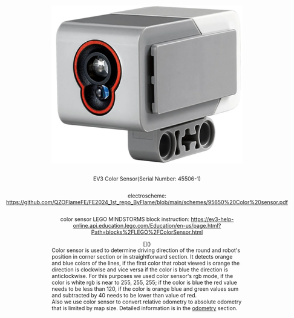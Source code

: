 <div align = center style="display: flex; flex-direction: column; align-items: center; justify-content: center;">

![Color Sensor](https://github.com/QZOFlameFE/FE2024_1st_repo_ByFlame/blob/main/Instructions/Power_and_Sense_Management/EV3_Color_Sensor.png)
<p>EV3 Color Sensor(Serial Number: 45506-1)</p>
<p>electroscheme: <a href="https://github.com/QZOFlameFE/FE2024_1st_repo_ByFlame/blob/main/schemes/95650%20Color%20sensor.pdf">https://github.com/QZOFlameFE/FE2024_1st_repo_ByFlame/blob/main/schemes/95650%20Color%20sensor.pdf</a> </p> 
<p>color sensor LEGO MINDSTORMS block instruction: <a href="https://ev3-help-online.api.education.lego.com/Education/en-us/page.html?Path=blocks%2FLEGO%2FColorSensor.html">https://ev3-help-online.api.education.lego.com/Education/en-us/page.html?Path=blocks%2FLEGO%2FColorSensor.html</a> </p>
[]()
</div>
Color sensor is used to determine driving direction of the round and robot's position in corner section or in straightforward section. It detects orange and blue colors of the lines, if the first color that robot viewed is orange the direction is clockwise and vice versa if the color is blue the direction is anticlockwise. For this purposes we used color sensor's rgb mode, if the color is white rgb is near to 255, 255, 255; if the color is blue the red value needs to be less than 120, if the color is orange blue and green values sum and subtracted by 40 needs to be lower than value of red. 
</br>
Also we use color sensor to convert relative odometry to absolute odometry that is limited by map size. Detailed information is in the <a href="https://github.com/QZOFlameFE/FE2024_1st_repo_ByFlame/blob/main/Instructions/Power_and_Sense_Management/odometry.md">odometry</a> section.
